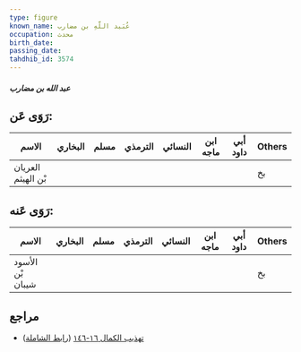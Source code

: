 ```yaml
---
type: figure
known_name: عُبَيد اللَّهِ بن مضارب
occupation: محدث
birth_date:
passing_date:
tahdhib_id: 3574
---
```

##### عبد الله بن مضارب

## رَوَى عَن:
| الاسم              | البخاري | مسلم | الترمذي | النسائي | ابن ماجه | أبي داود | Others |
| ------------------ | ------- | ---- | ------- | ------- | -------- | -------- | ------ |
| العريان بْن الهيثم |         |      |         |         |          |          | بخ     |
## رَوَى عَنه:
| الاسم            | البخاري | مسلم | الترمذي | النسائي | ابن ماجه | أبي داود | Others |
| ---------------- | ------- | ---- | ------- | ------- | -------- | -------- | ------ |
| الأسود بْن شيبان |         |      |         |         |          |          | بخ     |
## مراجع
- [تهذيب الكمال ١٦-١٤٦](obsidian://open?vault=Tahdhib-al-Kamal&file=Figures/٣٥٧٤-عبد%20الله%20بن%20مضارب) ([رابط الشاملة](https://shamela.ws/book/3722/8139))